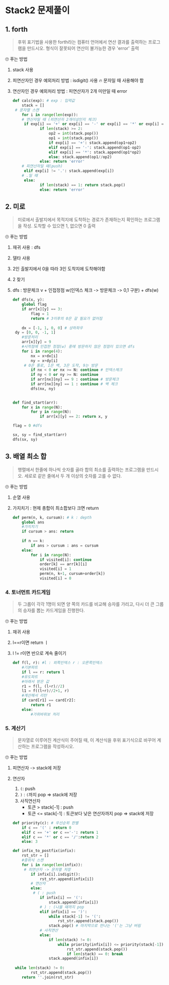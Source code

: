 # Stack2 문제풀이



## 1. forth

> 후위 표기법을 사용한 forth라는 컴퓨터 언어에서 연산 결과를 출력하는 프로그램을 만드시오. 형식이 잘못되어 연산이 불가능한 경우 'error' 출력

🙄 푸는 방법

1. stack 사용

2. 피연산자인 경우 예외처리 방법 : isdigit() 사용 🔥 문자일 때 사용해야 함

3. 연산자인 경우 예외처리 방법 : 피연산자가 2개 미만일 때 error

   ```python
   def calc(exp): # exp : 입력값
       stack = []
    # 문자열 스캔
       for i in range(len(exp)):
       # 연산자일 때 (피연산자 2개이상인지 체크)
       	if exp[i] == '+' or exp[i] == '-' or exp[i] == '*' or exp[i] == '/':
               if len(stack) >= 2:
                   op2 = int(stack.pop())
                   op1 = int(stack.pop())
                   if exp[i] == '+': stack.append(op1+op2)
                   elif exp[i] == '-': stack.append(op1-op2)
                   elif exp[i] == '*': stack.append(op1*op2)
                   else: stack.append(op1//op2)
               else: return 'error'
       # 피연산자일 때(push)
   		elif exp[i] != '.': stack.append(exp[i])
       # .일 때
       	else:
               if len(stack) == 1: return stack.pop()
               else: return 'error'
   ```
   
   

## 2. 미로

> 미로에서 출발지에서 목적지에 도착하는 경로가 존재하는지 확인하는 프로그램을 작성. 도착할 수 있으면 1, 없으면 0 출력

🙄 푸는 방법

1. 재귀 사용 : dfs

2. 델타 사용

3. 2인 출발지에서 0을 따라 3인 도착지에 도착해야함

4. 2 찾기

5. dfs : 방문체크 v + 인접정점 w(인덱스 체크 -> 방문체크 -> 0,1 구분) + dfs(w)

   ```python
   def dfs(x, y):
       global flag
       if arr[x][y] == 3: 
           flag = 1
           return # 3이후의 0은 갈 필요가 없어짐
       
       dx = [-1, 1, 0, 0] # 상하좌우
   	dy = [0, 0, -1, 1]
       #방문처리
       arr[x][y] = 9
       #시작점에 인접한 정점(w) 중에 방문하지 않은 정점이 있으면 dfs
       for i in range(4):
           nx = x+dx[i]
           ny = x+dy[i]
       	# 0은 통로, 1은 벽, 3은 도착, 9는 방문
           if nx < 0 or nx >= N: continue # 인덱스체크
           if ny < 0 or ny >= N: continue
           if arr[nx][ny] == 9 : continue # 방문체크
           if arr[nx][ny] == 1 : continue # 벽 체크
           dfs(nx, ny)
           
   
   def find_start(arr):
       for x in range(N):
           for y in range(N):
               if arr[x][y] == 2: return x, y
   
   flag = 0 #dfs
   
   sx, sy = find_start(arr)
   dfs(sx, sy)
   ```

   

## 3. 배열 최소 합

> 행렬에서 한줄에 하나씩 숫자를 골라 합의 최소를 출력하는 프로그램을 만드시오. 세로로 같은 줄에서 두 개 이상의 숫자를 고를 수 없다.

🙄 푸는 방법

1. 순열 사용

2. 가지치기 : 현제 총합이 최소합보다 크면 return 

   ```python
   def perm(n, k, cursum): # k : depth
       global ans
       #가지치기
       if cursum > ans: return
       
       if n == k: 
           if ans > cursum : ans = cursum
       else:
           for i in range(N):
               if visited[i]: continue
               order[k] == arr[k][i]
               visited[i] = 1
               perm(n, k+1, cursum+order[k])
               visited[i] = 0
   ```

   

### 4. 토너먼트 카드게임

> 두 그룹이 각각 1명이 되면 양 쪽의 카드를 비교해 승자를 가리고, 다시 더 큰 그룹의 승자를 뽑는 카드게임을 진행한다.

🙄 푸는 방법

1. 재귀 사용

2. l==r이면 return ㅣ

3. l != r이면 반으로 계속 줄이기

   ```python
   def f(l, r): #l : 외쪽인덱스 r : 오른쪽인덱스
       #기본파트
       if l == r: return l
       #유도파트
       #아래서 받은 값
       r1 = f(l, (l+r)//2)
       l1 = f((l+r)//2+1, r)
       #계산해서 리턴
       if card[r1] == card[r2]:
           return r1
       else: 
           #가위바위보 처리
   ```

   

### 5. 계산기

> 문자열로 이루어진 계산식이 주어질 때, 이 계산식을 후위 표기식으로 바꾸어 계산하는 프로그램을 작성하시오.

🙄 푸는 방법

1. 피연산자 -> stack에 저장

2. 연산자 

   1. `(`: push
   2. `)` : `(`까지 pop => stack에 저장
   3. 사직연산자 
      - 토큰 > stack[-1] : push
      - 토큰 <= stack[-1] : 토큰보다 낮은 연산자까지 pop => stack에 저장

   ```python
   def priority(c): # 우선순위 판별
       if c == '(' : return 0
       elif c == '+' or c =='-': return 1
       elif c == '*' or c == '/':return 2
       else: 3
   
   def infix_to_postfix(infix):
       rst_str = []
       #중위식 스캔
       for i in range(len(infix)):
       	# 피연산자 -> 문자열 저장
           if infix[i].isdigit():
               rst_str.append(infix[i])
           # 연산자
           else:
           	# ( : push
               if infix[i] == '(':
                   stack.append(infix[i])
               # ) : (나올 때까지 pop
               elif infix[i] == ')':
                   while stack[-1] != '(':
                       rst_str.append(stack.pop())
                   stack.pop() # 마지막으로 만나는 '('는 그냥 버림
               # 사칙연산
               else:
                   if len(stack) != 0:
                       while priority(infix[i]) <= priority(stack[-1]):
                           rst_str.append(stack.pop())
                           if len(stack) == 0: break
                   stack.append(infix[i])
                   
   	while len(stack) != 0:
           rst_str.append(stack.pop())
       return ''.join(rst_str)
   
   ```

   